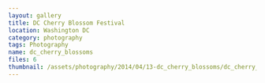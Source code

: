 ```yaml
---
layout: gallery
title: DC Cherry Blossom Festival
location: Washington DC
category: photography
tags: Photography
name: dc_cherry_blossoms
files: 6
thumbnail: /assets/photography/2014/04/13-dc_cherry_blossoms/dc_cherry_blossoms-3.jpg
---
```

